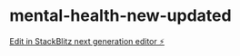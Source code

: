 # mental-health-new-updated

[Edit in StackBlitz next generation editor ⚡️](https://stackblitz.com/~/github.com/premanandjha/mental-health-new-updated)